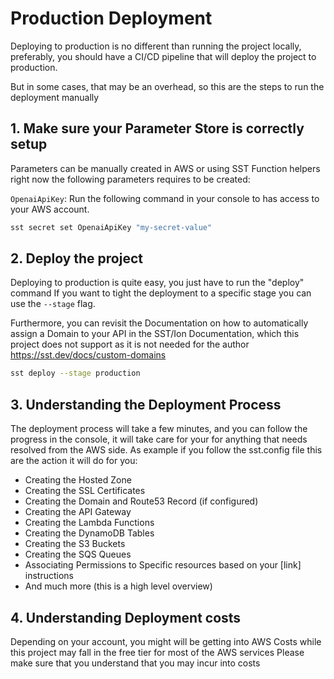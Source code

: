 # Production Deployment

Deploying to production is no different than running the project locally,
preferably, you should have a CI/CD pipeline that will deploy the project to production.

But in some cases, that may be an overhead, so this are the steps to run
the deployment manually

## 1. Make sure your Parameter Store is correctly setup

Parameters can be manually created in AWS or using SST Function helpers
right now the following parameters requires to be created:

`OpenaiApiKey`: Run the following command in your console to has access to your AWS account.

```bash
sst secret set OpenaiApiKey "my-secret-value"
```

## 2. Deploy the project

Deploying to production is quite easy, you just have to run the "deploy" command
If you want to tight the deployment to a specific stage you can use the `--stage` flag.

Furthermore, you can revisit the Documentation on how to automatically assign a Domain to your API
in the SST/Ion Documentation, which this project does not support as it is not needed for the author https://sst.dev/docs/custom-domains

```bash
sst deploy --stage production
```

## 3. Understanding the Deployment Process

The deployment process will take a few minutes, and you can follow the progress in the console,
it will take care for your for anything that needs resolved from the AWS side.
As example if you follow the sst.config file this are the action it will do for you:

- Creating the Hosted Zone
- Creating the SSL Certificates
- Creating the Domain and Route53 Record (if configured)
- Creating the API Gateway
- Creating the Lambda Functions
- Creating the DynamoDB Tables
- Creating the S3 Buckets
- Creating the SQS Queues
- Associating Permissions to Specific resources based on your [link] instructions
- And much more (this is a high level overview)

## 4. Understanding Deployment costs

Depending on your account, you might will be getting into AWS Costs
while this project may fall in the free tier for most of the AWS services
Please make sure that you understand that you may incur into costs
